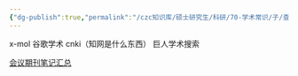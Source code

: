 ```yaml
---
{"dg-publish":true,"permalink":"/czc知识库/硕士研究生/科研/70-学术常识/子/查文献网站/","dgPassFrontmatter":true,"created":"2024-06-18T17:45:21.903+08:00","updated":"2024-12-08T12:30:44.655+08:00"}
---
```



x-mol
谷歌学术
cnki（知网是什么东西）
巨人学术搜索

[会议期刊笔记汇总](会议期刊笔记汇总.md)